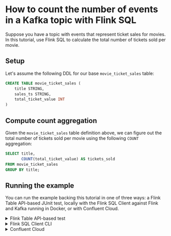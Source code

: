 # How to count the number of events in a Kafka topic with Flink SQL

Suppose you have a topic with events that represent ticket sales for movies. In this tutorial, use Flink SQL to
calculate the total number of tickets sold per movie.

## Setup

Let's assume the following DDL for our base `movie_ticket_sales` table:

```sql
CREATE TABLE movie_ticket_sales (
    title STRING,
    sales_ts STRING,
    total_ticket_value INT
)
```

## Compute count aggregation

Given the `movie_ticket_sales` table definition above, we can figure out the total number of tickets sold per movie using
the following `COUNT` aggregation:

```sql
SELECT title,
       COUNT(total_ticket_value) AS tickets_sold
FROM movie_ticket_sales
GROUP BY title;
```

## Running the example

You can run the example backing this tutorial in one of three ways: a Flink Table API-based JUnit test, locally with the Flink SQL Client 
against Flink and Kafka running in Docker, or with Confluent Cloud.

<details>
  <summary>Flink Table API-based test</summary>

  #### Prerequisites

  * Java 11, e.g., follow the OpenJDK installation instructions [here](https://openjdk.org/install/) if you don't have Java. 
  * Docker running via [Docker Desktop](https://docs.docker.com/desktop/) or [Docker Engine](https://docs.docker.com/engine/install/)

  #### Run the test

Run the following command to execute [FlinkSqlAggregatingCountTest#testCountAggregation](src/test/java/io/confluent/developer/FlinkSqlAggregatingCountTest.java):

  ```plaintext
  ./gradlew clean :aggregating-count:flinksql:test
  ```

  The test starts Kafka and Schema Registry with [Testcontainers](https://testcontainers.com/), runs the Flink SQL commands
  above against a local Flink `StreamExecutionEnvironment`, and ensures that the aggregation results are what we expect.
</details>

<details>
  <summary>Flink SQL Client CLI</summary>

  #### Prerequisites

  * Docker running via [Docker Desktop](https://docs.docker.com/desktop/) or [Docker Engine](https://docs.docker.com/engine/install/)
  * [Docker Compose](https://docs.docker.com/compose/install/). Ensure that the command `docker compose version` succeeds.

  #### Run the commands

  First, start Flink and Kafka:

  ```shell
  docker compose -f ./docker/docker-compose-flinksql.yml up -d
  ```

  Next, open the Flink SQL Client CLI:

  ```shell
  docker exec -it flink-sql-client sql-client.sh
  ```

  Finally, run following SQL statements to create the `movie_ticket_sales` table backed by Kafka running in Docker, populate it with
  test data, and run the aggregating count query.

  ```sql
  CREATE TABLE movie_ticket_sales (
      title STRING,
      sales_ts STRING,
      total_ticket_value INT
  ) WITH (
      'connector' = 'kafka',
      'topic' = 'movie-ticket-sales',
      'properties.bootstrap.servers' = 'broker:9092',
      'scan.startup.mode' = 'earliest-offset',
      'key.format' = 'raw',
      'key.fields' = 'title',
      'value.format' = 'avro-confluent',
      'value.avro-confluent.url' = 'http://schema-registry:8081',
      'value.fields-include' = 'EXCEPT_KEY'
  );
  ```

  ```sql
  INSERT INTO movie_ticket_sales VALUES
      ('Aliens', '2019-07-18T10:00:00Z', 10),
      ('Die Hard', '2019-07-18T10:00:00Z', 12),
      ('Die Hard', '2019-07-18T10:01:00Z', 12),
      ('The Godfather', '2019-07-18T10:01:31Z', 12),
      ('Die Hard', '2019-07-18T10:01:36Z', 24),
      ('The Godfather', '2019-07-18T10:02:00Z', 18),
      ('The Big Lebowski', '2019-07-18T11:03:21Z', 12),
      ('The Big Lebowski', '2019-07-18T11:03:50Z', 12),
      ('The Godfather', '2019-07-18T11:40:00Z', 36),
      ('The Godfather', '2019-07-18T11:40:09Z', 18);
  ```

  ```sql
  SELECT title,
         COUNT(total_ticket_value) AS tickets_sold
  FROM movie_ticket_sales
  GROUP BY title;
  ```

  The query output should look like this:

  ```plaintext
             title tickets_sold
  ---------------- -----------
            Aliens           1
          Die Hard           3
  The Big Lebowski           2
     The Godfather           4
  ```

  When you are finished, clean up the containers used for this tutorial by running:

  ```shell
  docker compose -f ./docker/docker-compose-flinksql.yml down
  ```

</details>

<details>
  <summary>Confluent Cloud</summary>

  #### Prerequisites

  * A [Confluent Cloud](https://confluent.cloud/signup) account
  * A Flink compute pool created in Confluent Cloud. Follow [this](https://docs.confluent.io/cloud/current/flink/get-started/quick-start-cloud-console.html) quick start to create one.

  #### Run the commands

  In the Confluent Cloud Console, navigate to your environment and then click the `Open SQL Workspace` button for the compute
  pool that you have created.

  Select the default catalog (Confluent Cloud environment) and database (Kafka cluster) to use with the dropdowns at the top right.

  Finally, run following SQL statements to create the `movie_ticket_sales` table, populate it with test data, and run the aggregating count query.

  ```sql
  CREATE TABLE movie_ticket_sales (
      title STRING,
      sales_ts STRING,
      total_ticket_value INT
  );
  ```

  ```sql
  INSERT INTO movie_ticket_sales VALUES
      ('Aliens', '2019-07-18T10:00:00Z', 10),
      ('Die Hard', '2019-07-18T10:00:00Z', 12),
      ('Die Hard', '2019-07-18T10:01:00Z', 12),
      ('The Godfather', '2019-07-18T10:01:31Z', 12),
      ('Die Hard', '2019-07-18T10:01:36Z', 24),
      ('The Godfather', '2019-07-18T10:02:00Z', 18),
      ('The Big Lebowski', '2019-07-18T11:03:21Z', 12),
      ('The Big Lebowski', '2019-07-18T11:03:50Z', 12),
      ('The Godfather', '2019-07-18T11:40:00Z', 36),
      ('The Godfather', '2019-07-18T11:40:09Z', 18);
  ```

  ```sql
  SELECT title,
         COUNT(total_ticket_value) AS tickets_sold
  FROM movie_ticket_sales
  GROUP BY title;
  ```

  The query output should look like this:

  ![](img/query-output.png)

